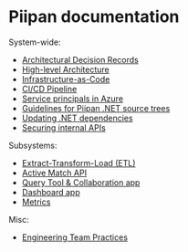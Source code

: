 # Piipan documentation

System-wide:
* [Architectural Decision Records](./adr)
* [High-level Architecture](./diagrams/piipan-architecture.png)
* [Infrastructure-as-Code](./iac.md)
* [CI/CD Pipeline](./ci-cd.md)
* [Service principals in Azure](./service-principals.md)
* [Guidelines for Piipan .NET source trees](./source-guidelines.md)
* [Updating .NET dependencies](./update-deps.md)
* [Securing internal APIs](./securing-internal-apis.md)

Subsystems:
* [Extract-Transform-Load (ETL)](../etl/README.md)
* [Active Match API](../match/README.md)
* [Query Tool & Collaboration app](../query-tool/README.md)
* [Dashboard app](../dashboard/README.md)
* [Metrics](../metrics/README.md)

Misc:
* [Engineering Team Practices](./engineering-team-practices.md)
